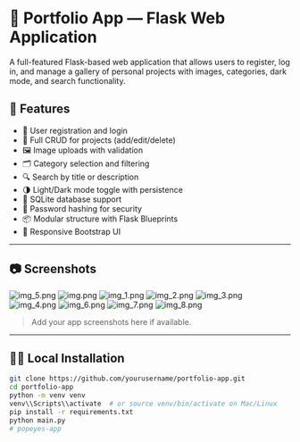 # 📁 Portfolio App — Flask Web Application

A full-featured Flask-based web application that allows users to register, log in, and manage a gallery of personal projects with images, categories, dark mode, and search functionality.

## 🚀 Features

- 🔐 User registration and login
- 📂 Full CRUD for projects (add/edit/delete)
- 🖼 Image uploads with validation
- 🗂 Category selection and filtering
- 🔍 Search by title or description
- 🌗 Light/Dark mode toggle with persistence
- 💾 SQLite database support
- 🧠 Password hashing for security
- 📦 Modular structure with Flask Blueprints
- 🎨 Responsive Bootstrap UI

---

## 📷 Screenshots
![img_5.png](img_5.png)
![img.png](img.png)
![img_1.png](img_1.png)
![img_2.png](img_2.png)
![img_3.png](img_3.png)
![img_4.png](img_4.png)
![img_6.png](img_6.png)
![img_7.png](img_7.png)
![img_8.png](img_8.png)

> Add your app screenshots here if available.

---

## 🧑‍💻 Local Installation

```bash
git clone https://github.com/yourusername/portfolio-app.git
cd portfolio-app
python -m venv venv
venv\\Scripts\\activate  # or source venv/bin/activate on Mac/Linux
pip install -r requirements.txt
python main.py
#   p o p e y e s - a p p  
 